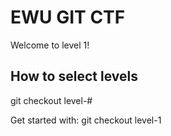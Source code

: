 # EWU GIT CTF

Welcome to level 1!

## How to select levels

git checkout level-#

Get started with: git checkout level-1
